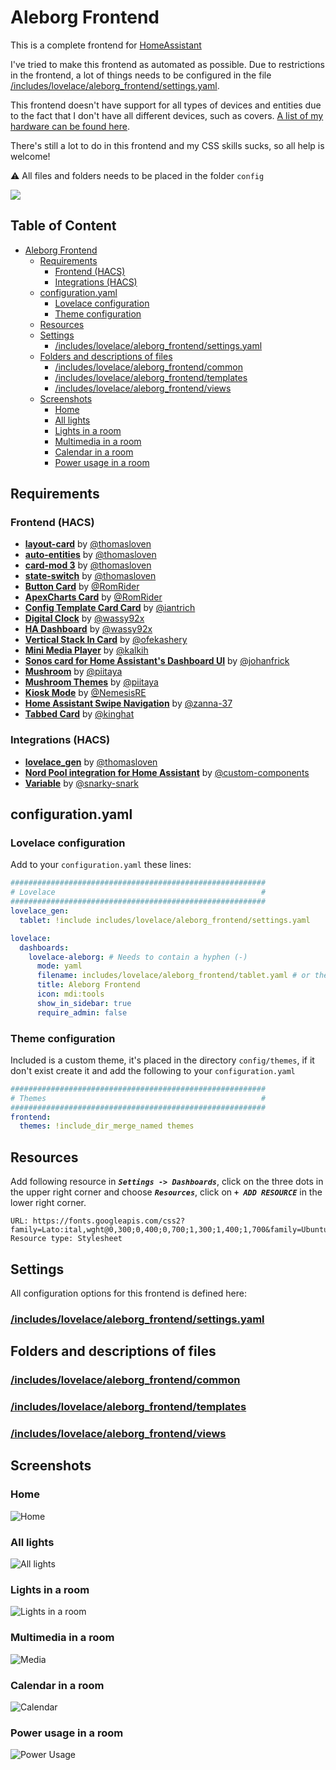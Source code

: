 # Aleborg Frontend

This is a complete frontend for [HomeAssistant](https://home-assistant.io)

I've tried to make this frontend as automated as possible. Due to restrictions in the frontend, a lot of things needs to be configured in the file [/includes/lovelace/aleborg_frontend/settings.yaml](settings.md).

This frontend doesn't have support for all types of devices and entities due to the fact that I don't have all different devices, such as covers. [A list of my hardware can be found here](hardware.md).

There's still a lot to do in this frontend and my CSS skills sucks, so all help is welcome! 

:warning: All files and folders needs to be placed in the folder `config`

<a href="https://www.buymeacoffee.com/aleborg"><img src="https://img.buymeacoffee.com/button-api/?text=Buy me a coffee&emoji=&slug=aleborg&button_colour=5F7FFF&font_colour=ffffff&font_family=Cookie&outline_colour=000000&coffee_colour=FFDD00" /></a>

## Table of Content <!-- omit in toc -->
- [Aleborg Frontend](#aleborg-frontend)
  - [Requirements](#requirements)
    - [Frontend (HACS)](#frontend-hacs)
    - [Integrations (HACS)](#integrations-hacs)
  - [configuration.yaml](#configurationyaml)
    - [Lovelace configuration](#lovelace-configuration)
    - [Theme configuration](#theme-configuration)
  - [Resources](#resources)
  - [Settings](#settings)
    - [/includes/lovelace/aleborg\_frontend/settings.yaml](#includeslovelacealeborg_frontendsettingsyaml)
  - [Folders and descriptions of files](#folders-and-descriptions-of-files)
    - [/includes/lovelace/aleborg\_frontend/common](#includeslovelacealeborg_frontendcommon)
    - [/includes/lovelace/aleborg\_frontend/templates](#includeslovelacealeborg_frontendtemplates)
    - [/includes/lovelace/aleborg\_frontend/views](#includeslovelacealeborg_frontendviews)
  - [Screenshots](#screenshots)
    - [Home](#home)
    - [All lights](#all-lights)
    - [Lights in a room](#lights-in-a-room)
    - [Multimedia in a room](#multimedia-in-a-room)
    - [Calendar in a room](#calendar-in-a-room)
    - [Power usage in a room](#power-usage-in-a-room)

## Requirements

### Frontend (HACS)
* **[layout-card](https://github.com/thomasloven/lovelace-layout-card)** by [@thomasloven](https://github.com/thomasloven/)
* **[auto-entities](https://github.com/thomasloven/lovelace-auto-entities)** by [@thomasloven](https://github.com/thomasloven/)
* **[card-mod 3](https://github.com/thomasloven/lovelace-card-mod)** by [@thomasloven](https://github.com/thomasloven/)
* **[state-switch](https://github.com/thomasloven/lovelace-state-switch)** by [@thomasloven](https://github.com/thomasloven/)
* **[Button Card](https://github.com/custom-cards/button-card)** by [@RomRider](https://github.com/RomRider)
* **[ApexCharts Card](https://github.com/RomRider/apexcharts-card)** by [@RomRider](https://github.com/RomRider)
* **[Config Template Card Card](https://github.com/iantrich/config-template-card)** by [@iantrich](https://github.com/iantrich)
* **[Digital Clock](https://github.com/wassy92x/lovelace-digital-clock)** by [@wassy92x](https://github.com/wassy92x)
* **[HA Dashboard](https://github.com/wassy92x/lovelace-ha-dashboard)** by [@wassy92x](https://github.com/wassy92x)
* **[Vertical Stack In Card](https://github.com/ofekashery/vertical-stack-in-card)** by [@ofekashery](https://github.com/ofekashery)
* **[Mini Media Player](https://github.com/kalkih/mini-media-player)** by [@kalkih](https://github.com/kalkih)
* **[Sonos card for Home Assistant's Dashboard UI](https://github.com/johanfrick/custom-sonos-card)** by [@johanfrick](https://github.com/johanfrick)
* **[Mushroom](https://github.com/piitaya/lovelace-mushroom)** by [@piitaya](https://github.com/piitaya)
* **[Mushroom Themes](https://github.com/piitaya/lovelace-mushroom-themes)** by [@piitaya](https://github.com/piitaya)
* **[Kiosk Mode](https://github.com/NemesisRE/kiosk-mode)** by [@NemesisRE](https://github.com/NemesisRE)
* **[Home Assistant Swipe Navigation](https://github.com/zanna-37/hass-swipe-navigation)** by [@zanna-37](https://github.com/zanna-37)
* **[Tabbed Card](https://github.com/kinghat/tabbed-card)** by [@kinghat](https://github.com/kinghat)

### Integrations (HACS)
* **[lovelace_gen](https://github.com/thomasloven/hass-lovelace_gen)** by [@thomasloven](https://github.com/thomasloven/)
* **[Nord Pool integration for Home Assistant](https://github.com/custom-components/nordpool)** by [@custom-components](https://github.com/custom-components)
* **[Variable](https://github.com/snarky-snark/home-assistant-variables)** by [@snarky-snark](https://github.com/snarky-snark)



## configuration.yaml

### Lovelace configuration
Add to your `configuration.yaml` these lines:
```yaml
#########################################################
# Lovelace                                              #
#########################################################
lovelace_gen:
  tablet: !include includes/lovelace/aleborg_frontend/settings.yaml

lovelace:
  dashboards:
    lovelace-aleborg: # Needs to contain a hyphen (-)
      mode: yaml
      filename: includes/lovelace/aleborg_frontend/tablet.yaml # or the path to where you added the folder
      title: Aleborg Frontend
      icon: mdi:tools
      show_in_sidebar: true
      require_admin: false
```
### Theme configuration
Included is a custom theme, it's placed in the directory `config/themes`, if it don't exist create it and add the following to your `configuration.yaml`

```yaml
#########################################################
# Themes                                                #
#########################################################
frontend:
  themes: !include_dir_merge_named themes
```

## Resources
Add following resource in ***`Settings -> Dashboards`***, click on the three dots in the upper right corner and choose ***`Resources`***, click on ***`+ ADD RESOURCE`*** in the lower right corner.

```
URL: https://fonts.googleapis.com/css2?family=Lato:ital,wght@0,300;0,400;0,700;1,300;1,400;1,700&family=Ubuntu:ital,wght@0,300;0,400;0,700;1,300;1,400;1,700&display=swap
Resource type: Stylesheet
```
## Settings

All configuration options for this frontend is defined here:

### [/includes/lovelace/aleborg_frontend/settings.yaml](settings.md)

## Folders and descriptions of files

### [/includes/lovelace/aleborg_frontend/common](/includes/lovelace/aleborg_frontend/common/readme.md)

### [/includes/lovelace/aleborg_frontend/templates](/includes/lovelace/aleborg_frontend/templates/readme.md)

### [/includes/lovelace/aleborg_frontend/views](/includes/lovelace/aleborg_frontend/views/readme.md)

## Screenshots
### Home
![Home](includes/lovelace/screenshots/home.png)
### All lights
![All lights](includes/lovelace/screenshots/all_lights.png)
### Lights in a room
![Lights in a room](includes/lovelace/screenshots/lights.png)
### Multimedia in a room
![Media](includes/lovelace/screenshots/media.png)
### Calendar in a room
![Calendar](includes/lovelace/screenshots/calendar.png)
### Power usage in a room
![Power Usage](includes/lovelace/screenshots/power_usage.png)